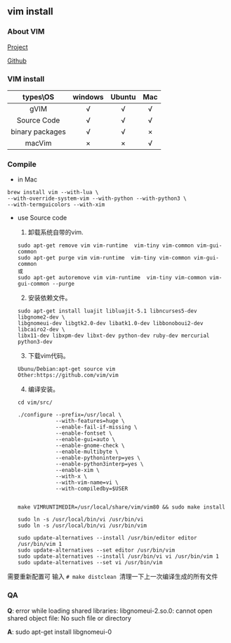 vim install
------

### About VIM

[Project](http://www.vim.org/)

[Github](https://github.com/vim/vim)

### VIM install

|types\OS|windows|Ubuntu|Mac|
|:-------------:|:-------------:|:-------------:|:-------------:|
|gVIM|√|√|√|
|Source Code|√|√|√|
|binary packages|√|√|×|
|macVim|×|×|√|

### Compile

- in Mac

```shell
brew install vim --with-lua \
--with-override-system-vim --with-python --with-python3 \
--with-termguicolors --with-xim
```

- use Source code

    1. 卸载系统自带的vim.
    ```
    sudo apt-get remove vim vim-runtime  vim-tiny vim-common vim-gui-common
    sudo apt-get purge vim vim-runtime  vim-tiny vim-common vim-gui-common
    或
    sudo apt-get autoremove vim vim-runtime  vim-tiny vim-common vim-gui-common --purge
    ```
    2. 安装依赖文件。
    
    ```
    sudo apt-get install luajit libluajit-5.1 libncurses5-dev libgnome2-dev \
    libgnomeui-dev libgtk2.0-dev libatk1.0-dev libbonoboui2-dev libcairo2-dev \
    libx11-dev libxpm-dev libxt-dev python-dev ruby-dev mercurial python3-dev
    ```
    3. 下载vim代码。
    ```
    Ubunu/Debian:apt-get source vim
    Other:https://github.com/vim/vim
    ```

    4. 编译安装。
    ```
    cd vim/src/

    ./configure --prefix=/usr/local \
                --with-features=huge \
                --enable-fail-if-missing \
                --enable-fontset \
                --enable-gui=auto \
                --enable-gnome-check \
                --enable-multibyte \
                --enable-pythoninterp=yes \
                --enable-python3interp=yes \
                --enable-xim \
                --with-x \
                --with-vim-name=vi \
                --with-compiledby=$USER
           

    make VIMRUNTIMEDIR=/usr/local/share/vim/vim80 && sudo make install

    sudo ln -s /usr/local/bin/vi /usr/bin/vi
    sudo ln -s /usr/local/bin/vi /usr/bin/vim

    sudo update-alternatives --install /usr/bin/editor editor /usr/bin/vim 1
    sudo update-alternatives --set editor /usr/bin/vim
    sudo update-alternatives --install /usr/bin/vi vi /usr/bin/vim 1
    sudo update-alternatives --set vi /usr/bin/vim

    ```

需要重新配置可 输入 `# make distclean `清理一下上一次编译生成的所有文件

### QA

**Q**: error while loading shared libraries: libgnomeui-2.so.0: cannot open shared object file: No such file or directory

**A**: sudo apt-get install libgnomeui-0

